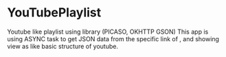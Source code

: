 # YouTubePlaylist
Youtube like playlist using library (PICASO, OKHTTP GSON)
This app is using ASYNC task to get JSON data from the specific link of , and showing view as like basic structure of youtube.

